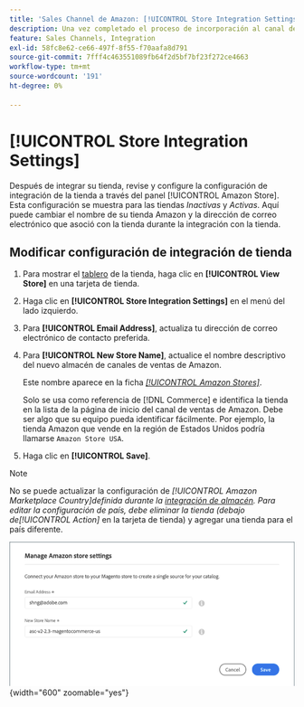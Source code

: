 ```yaml
---
title: 'Sales Channel de Amazon: [!UICONTROL Store Integration Settings]'
description: Una vez completado el proceso de incorporación al canal de ventas de Amazon, revise y configure la configuración de integración de la tienda a través del panel [!UICONTROL Amazon Store]
feature: Sales Channels, Integration
exl-id: 58fc8e62-ce66-497f-8f55-f70aafa8d791
source-git-commit: 7fff4c463551089fb64f2d5bf7bf23f272ce4663
workflow-type: tm+mt
source-wordcount: '191'
ht-degree: 0%

---
```


# [!UICONTROL Store Integration Settings]

Después de integrar su tienda, revise y configure la configuración de integración de la tienda a través del panel [!UICONTROL Amazon Store]. Esta configuración se muestra para las tiendas *Inactivas* y *Activas*. Aquí puede cambiar el nombre de su tienda Amazon y la dirección de correo electrónico que asoció con la tienda durante la integración con la tienda.

## Modificar configuración de integración de tienda

1. Para mostrar el [tablero](./amazon-store-dashboard.md) de la tienda, haga clic en **[!UICONTROL View Store]** en una tarjeta de tienda.

1. Haga clic en **[!UICONTROL Store Integration Settings]** en el menú del lado izquierdo.

1. Para **[!UICONTROL Email Address]**, actualiza tu dirección de correo electrónico de contacto preferida.

1. Para **[!UICONTROL New Store Name]**, actualice el nombre descriptivo del nuevo almacén de canales de ventas de Amazon.

   Este nombre aparece en la ficha [_[!UICONTROL Amazon Stores]_](./managing-stores.md).

   Solo se usa como referencia de [!DNL Commerce] e identifica la tienda en la lista de la página de inicio del canal de ventas de Amazon. Debe ser algo que su equipo pueda identificar fácilmente. Por ejemplo, la tienda Amazon que vende en la región de Estados Unidos podría llamarse `Amazon Store USA`.

1. Haga clic en **[!UICONTROL Save]**.

>[!NOTE]
>
>No se puede actualizar la configuración de _[!UICONTROL Amazon Marketplace Country]_definida durante la [integración de almacén](./store-integration.md). Para editar la configuración de país, debe eliminar la tienda (debajo de_[!UICONTROL Action]_ en la tarjeta de tienda) y agregar una tienda para el país diferente.

![Configuración de integración de tienda](assets/amazon-store-settings.png){width="600" zoomable="yes"}

